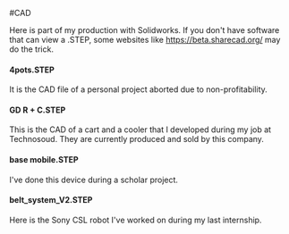 #CAD

Here is part of my production with Solidworks. If you don't have software that can view a .STEP, some websites like https://beta.sharecad.org/ may do the trick.

#### 4pots.STEP

It is the CAD file of a personal project aborted due to non-profitability.

#### GD R + C.STEP

This is the CAD of a cart and a cooler that I developed during my job at Technosoud. They are currently produced and sold by this company.

#### base mobile.STEP

I've done this device during a scholar project.

#### belt_system_V2.STEP

Here is the Sony CSL robot I've worked on during my last internship.
